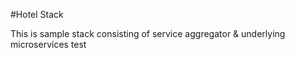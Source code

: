 #Hotel Stack

This is sample stack consisting of service aggregator & underlying microservices
test
